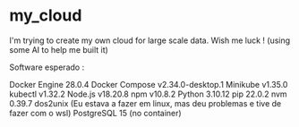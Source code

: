 # my_cloud
I'm trying to create my own cloud for large scale data. Wish me luck ! 
(using some AI to help me built it)

Software esperado :

Docker Engine	28.0.4
Docker Compose	v2.34.0-desktop.1
Minikube	v1.35.0
kubectl	v1.32.2
Node.js	v18.20.8
npm	v10.8.2
Python	3.10.12
pip	22.0.2
nvm	0.39.7
dos2unix (Eu estava a fazer em linux, mas deu problemas e tive de fazer com o wsl)
PostgreSQL	15 (no container)